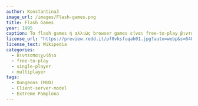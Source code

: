 ```yaml
---
author: Konstantina3
image_url: /images/Flash-games.png
title: Flash Games
year: 1995 
caption: Τα flash games ή αλλιώς browser games είναι free-to-play βιντεοπαιχνίδια που παίζονται μέσω διαδικτύου χρησιμοποιώντας έναν browser είτε στον υπολογιστή, είτε στο κινητό. Το πλεονέκτημα που έχουν είναι ότι τα παιχνίδια δεν χρειάζονται εγκατάσταση. Ωστόσο, σήμερα δεν είναι διαθέσιμα σε μεγάλα προγράμματα περιήγησης (μόνο με emulator), καθώς το adobe flash από το οποίο δημιουργήθηκαν, τερματίστηκε. 
license_url: "https://preview.redd.it/pf0vksfuqah01.jpg?auto=webp&s=6400a6d75d558a79cbdfc1c6fac7545fd5a41c50" 
license_text: Wikipedia 
categories:
  - Βιντεοπαιχνίδια
  - free-to-play
  - single-player
  - multiplayer
tags:
  - Dungeons (MUD)
  - Client-server-model
  - Extreme Pamplona
---
```

